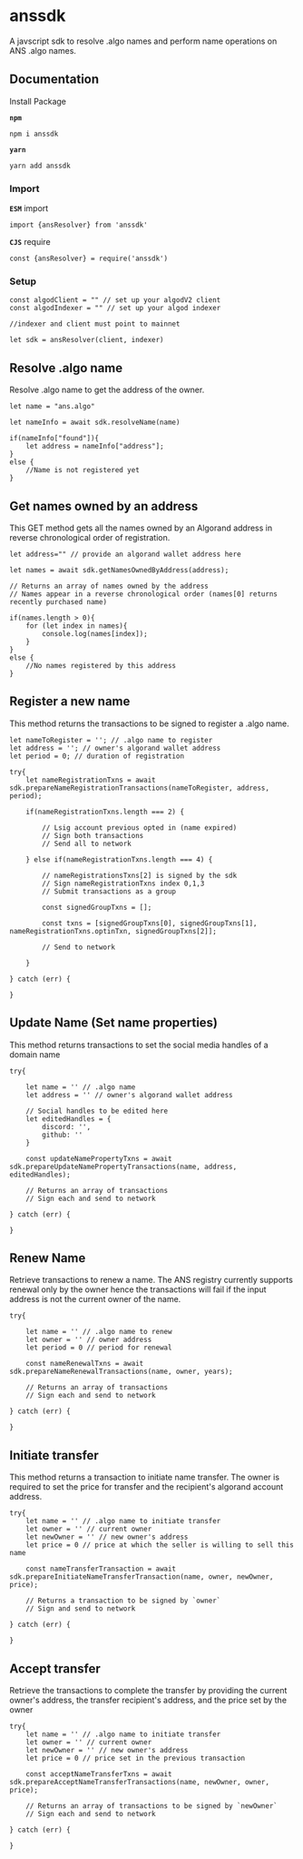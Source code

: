 # anssdk
A javscript sdk to resolve .algo names and perform name operations on ANS .algo names.

## Documentation

Install Package

**`npm`** 
```
npm i anssdk
```

**`yarn`** 
```
yarn add anssdk
```

### Import

**`ESM`** import
```
import {ansResolver} from 'anssdk'
```

**`CJS`** require
```
const {ansResolver} = require('anssdk')
```

### Setup

```
const algodClient = "" // set up your algodV2 client
const algodIndexer = "" // set up your algod indexer

//indexer and client must point to mainnet

let sdk = ansResolver(client, indexer)
```

## Resolve .algo name

Resolve .algo name to get the address of the owner. 

```
let name = "ans.algo"

let nameInfo = await sdk.resolveName(name)

if(nameInfo["found"]){
    let address = nameInfo["address"];
}
else {
    //Name is not registered yet
}
```

## Get names owned by an address

This GET method gets all the names owned by an Algorand address in reverse chronological order of registration. 

```
let address="" // provide an algorand wallet address here

let names = await sdk.getNamesOwnedByAddress(address);

// Returns an array of names owned by the address
// Names appear in a reverse chronological order (names[0] returns recently purchased name)

if(names.length > 0){
    for (let index in names){
        console.log(names[index]);
    }
}    
else {
    //No names registered by this address
}
```

## Register a new name

This method returns the transactions to be signed to register a .algo name.
```
let nameToRegister = ''; // .algo name to register
let address = ''; // owner's algorand wallet address
let period = 0; // duration of registration

try{
    let nameRegistrationTxns = await sdk.prepareNameRegistrationTransactions(nameToRegister, address, period);

    if(nameRegistrationTxns.length === 2) {

        // Lsig account previous opted in (name expired)
        // Sign both transactions
        // Send all to network

    } else if(nameRegistrationTxns.length === 4) {

        // nameRegistrationsTxns[2] is signed by the sdk
        // Sign nameRegistrationTxns index 0,1,3
        // Submit transactions as a group

        const signedGroupTxns = [];

        const txns = [signedGroupTxns[0], signedGroupTxns[1], nameRegistrationTxns.optinTxn, signedGroupTxns[2]];

        // Send to network

    }

} catch (err) {

}
```

## Update Name (Set name properties)

This method returns transactions to set the social media handles of a domain name

```
try{

    let name = '' // .algo name
    let address = '' // owner's algorand wallet address

    // Social handles to be edited here
    let editedHandles = {
        discord: '',
        github: ''
    }

    const updateNamePropertyTxns = await sdk.prepareUpdateNamePropertyTransactions(name, address, editedHandles);

    // Returns an array of transactions
    // Sign each and send to network

} catch (err) {

}
```

## Renew Name
Retrieve transactions to renew a name. The ANS registry currently supports renewal only by the owner hence the transactions will fail if the input address is not the current owner of the name.
```
try{

    let name = '' // .algo name to renew
    let owner = '' // owner address
    let period = 0 // period for renewal

    const nameRenewalTxns = await sdk.prepareNameRenewalTransactions(name, owner, years);

    // Returns an array of transactions 
    // Sign each and send to network

} catch (err) {

}
```

## Initiate transfer
This method returns a transaction to initiate name transfer. The owner is required to set the price for transfer and the recipient's algorand account address.
```
try{
    let name = '' // .algo name to initiate transfer
    let owner = '' // current owner
    let newOwner = '' // new owner's address
    let price = 0 // price at which the seller is willing to sell this name

    const nameTransferTransaction = await sdk.prepareInitiateNameTransferTransaction(name, owner, newOwner, price);

    // Returns a transaction to be signed by `owner` 
    // Sign and send to network

} catch (err) {

}
```

## Accept transfer
Retrieve the transactions to complete the transfer by providing the current owner's address, the transfer recipient's address, and the price set by the owner

```
try{
    let name = '' // .algo name to initiate transfer
    let owner = '' // current owner
    let newOwner = '' // new owner's address
    let price = 0 // price set in the previous transaction

    const acceptNameTransferTxns = await sdk.prepareAcceptNameTransferTransactions(name, newOwner, owner, price);

    // Returns an array of transactions to be signed by `newOwner`
    // Sign each and send to network

} catch (err) {

}
```